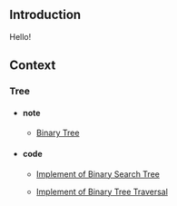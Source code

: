 ## Introduction

Hello!

## Context

### Tree

- #### note

  - [Binary Tree](Tree/Tree-structure.md)

- #### code

  - [Implement of Binary Search Tree](Tree/BST.cpp)

  - [Implement of Binary Tree Traversal](Tree/BTT.cpp)


